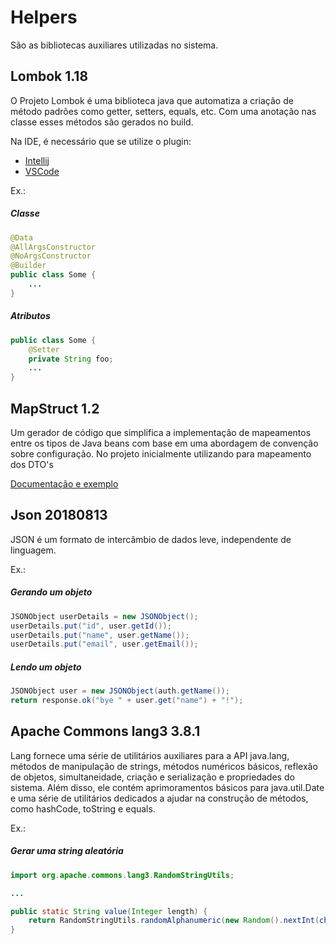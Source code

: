 # Helpers

São as bibliotecas auxiliares utilizadas no sistema.

## Lombok 1.18

O Projeto Lombok é uma biblioteca java que automatiza a criação de método padrões como getter, setters, equals, etc. Com uma anotação nas classe esses métodos são gerados no build.

Na IDE, é necessário que se utilize o plugin:

- [Intellij](https://projectlombok.org/setup/intellij)
- [VSCode](https://projectlombok.org/setup/vscode)

Ex.:

##### Classe
 
```java
@Data
@AllArgsConstructor
@NoArgsConstructor
@Builder
public class Some {
	...
}
```

##### Atributos
 
```java
public class Some {
	@Setter
	private String foo;	
	...
}
```

## MapStruct 1.2

Um gerador de código que simplifica a implementação de mapeamentos entre os tipos de Java beans com base em uma abordagem de convenção sobre configuração. No projeto inicialmente utilizando para mapeamento dos DTO's

[Documentação e exemplo](http://mapstruct.org/#get-started)

## Json 20180813

JSON é um formato de intercâmbio de dados leve, independente de linguagem.

Ex.:

##### Gerando um objeto 

```java
JSONObject userDetails = new JSONObject();
userDetails.put("id", user.getId());
userDetails.put("name", user.getName());
userDetails.put("email", user.getEmail());
```

##### Lendo um objeto 

```java
JSONObject user = new JSONObject(auth.getName());
return response.ok("bye " + user.get("name") + "!");
```

## Apache Commons lang3 3.8.1

Lang fornece uma série de utilitários auxiliares para a API java.lang, métodos de manipulação de strings, métodos numéricos básicos, reflexão de objetos, simultaneidade, criação e serialização e propriedades do sistema. Além disso, ele contém aprimoramentos básicos para java.util.Date e uma série de utilitários dedicados a ajudar na construção de métodos, como hashCode, toString e equals.

Ex.:

##### Gerar uma string aleatória 

```java
import org.apache.commons.lang3.RandomStringUtils;

...

public static String value(Integer length) {
	return RandomStringUtils.randomAlphanumeric(new Random().nextInt(checkLength(length)));
}
```
